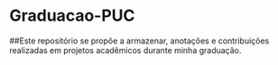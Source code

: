 # Graduacao-PUC
##Este repositório se propõe a armazenar, anotações e contribuições realizadas em projetos acadêmicos durante minha graduação. 
